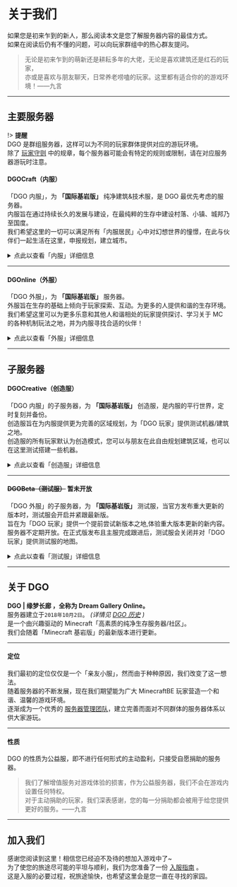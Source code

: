 <!-- notice/about -->

# 关于我们

如果您是初来乍到的新人，那么阅读本文是您了解服务器内容的最佳方式。<br/>
如果在阅读后仍有不懂的问题，可以向玩家群组中的热心群友提问。

> 无论是初来乍到的萌新还是耕耘多年的大佬，无论是喜欢建筑还是红石的玩家，<br/>
> 亦或是喜欢与朋友聊天，日常养老唠嗑的玩家。这里都有适合你的的游戏环境！——九言

---

## 主要服务器

!> **提醒** <br/>
DGO 是群组服务器，这样可以为不同的玩家群体提供对应的游玩环境。<br/>
除了 [玩家守则](notice/rules) 中的规章，每个服务器可能会有特定的规则或限制，请在对应服务器游玩时注意。

#### DGOCraft（内服）

「DGO 内服」，为 **「国际基岩版」** 纯净建筑&技术服，是 DGO 最优先考虑的服务器。<br/>
内服旨在通过持续长久的发展与建设，在最纯粹的生存中建设村落、小镇、城邦乃至国度。<br/>
我们希望这里的一切可以满足所有「内服居民」心中对幻想世界的憧憬，在此与伙伴们一起生活在这里，申报规划，建立城市。

<details>
<summary>点此以查看「内服」详细信息</summary>

**可游玩玩家** <br/>
内服成员

**服务器版本** <br/>
`基岩版 1.16.40.02`

**服务器 IP/端口** <br/>
可以在`【DGO内服群】`@Q 群管家 了解更多。

**世界设置** <br/>
死亡掉落 / 生物破坏 / 火焰蔓延 / TNT 爆炸 / 开启坐标

**加入「内服」的方式** <br/>
「内服审核」：满足条件的正式成员，可通过此方式进入内服。 _(详情见 [外服转内服成员](notice/join?id=外服转内服成员) )_ <br/>
「邀请」：满足条件的内服成员可邀请满足条件的玩家。 _(详情见 [邀请流程](notice/join?id=方式二：邀请流程) )_

查询更多信息 → [DGOCraft](DGOCraft/3rd)

</details>

---

#### DGOnline（外服）

「DGO 外服」，为 **「国际基岩版」** 服务器。<br/>
外服旨在生存的基础上倾向于玩家探索、互动。为更多的人提供和谐的生存环境。<br/>
我们希望这里可以为更多乐意和其他人和谐相处的玩家提供探讨、学习关于 MC 的各种机制玩法之地，并为内服寻找合适的伙伴！

<details>
<summary>点此以查看「外服」详细信息</summary>

**可游玩玩家** <br/>
外服成员 或 内服成员

**服务器版本** <br/>
`基岩版 1.17.2.01`

**服务器 IP/端口** <br/>
可以在`【DGO外服群】`@Q 群管家 了解更多。

**世界设置** <br/>
死亡不掉落 / 生物破坏 / 火焰蔓延 / TNT 爆炸 / 开启坐标

**加入「外服」的方式**<br/>
「审核」：任何人可在开放审核的时间内申请，通过此方法进入外服。 _(详情见 [审核流程](/notice/join?id=方式一：审核流程) )_ <br/>
「邀请」：满足条件的外服成员可邀请满足条件的玩家。 _(详情见 [邀请流程](notice/join?id=方式二：邀请流程) )_

查询更多信息 → [DGOWorld](DGOWorld/3rd)

</details>

---

## 子服务器

#### DGOCreative（创造服）

「DGO 内服」的子服务器，为 **「国际基岩版」** 创造服，是内服的平行世界，定时复刻并备份。<br/>
创造服旨在为内服提供更为完善的区域规划，为「DGO 玩家」提供测试机器/建筑之地。<br/>
创造服的所有玩家默认为创造模式，您可以与朋友在此自由规划建筑区域，也可以在这里测试搭建一些机器。

<details>
<summary>点此以查看「创造服」详细信息</summary>

**可游玩玩家** <br/>
内服成员

**服务器 IP/端口** <br/>
可以在`【DGO内服群】`@Q 群管家 了解更多。

**世界设置** <br/>
死亡掉落 / 生物破坏 / 火焰蔓延 / TNT 爆炸 / 开启坐标

</details>

---

#### ~~DGOBeta（测试服）~~ 暂未开放

「DGO 外服」的子服务器，为 **「国际基岩版」** 测试服，当官方发布重大更新的版本时，测试服会开启并紧跟最新版。<br/>
旨在为「DGO 玩家」提供一个提前尝试新版本之地,体验重大版本更新的新内容。<br/>
服务器不定期开放。在正式版发布且主服完成跟进后，测试服会关闭并对「DGO 玩家」提供测试服的地图。

<details>
<summary>点此以查看「测试服」详细信息</summary>

**可游玩玩家** <br/>
外服成员 或 内服成员

**服务器 IP/端口** <br/>
可以在`【DGO外服群】`@Q 群管家 了解更多。

**世界设置** <br/>
死亡掉落 / 生物破坏 / 火焰蔓延 / TNT 爆炸 / 开启坐标

</details>

---

## 关于 DGO

**DGO | 缘梦长廊 ，全称为 Dream Gallery Online。** <br/>
服务器建立于`2018年10月2日`。 _(详情见 [DGO 历史](information/DGOHistory) )_ <br/>
是一个由兴趣驱动的 Minecraft「高素质的纯净生存服务器/社区」。<br/>
我们会随着「Minecraft 基岩版」的最新版本进行更新。

---

#### 定位

我们最初的定位仅仅是一个「亲友小服」，然而由于种种原因，我们改变了这一想法。<br/>
随着服务器的不断发展，现在我们期望能为广大 MinecraftBE 玩家营造一个和谐、温馨的游戏环境。<br/>
逐渐成为一个优秀的 [服务器管理团队](other/contact?id=管理团队)，建立完善而面对不同群体的服务器体系以供大家游玩。

---

#### 性质

DGO 的性质为公益服，即不进行任何形式的主动盈利，只接受自愿捐助的服务器。

> 我们了解增值服务对游戏体验的损害，作为公益服务器，我们不会在游戏内设置任何特权。<br/>
> 对于主动捐助的玩家，我们深表感谢，您的每一分捐助都会被用于给您提供更好的服务。——九言

---

## 加入我们

感谢您阅读到这里！相信您已经迫不及待的想加入游戏中了~ <br/>
为了使您的旅途尽可能的平坦与顺利，我们为您准备了一份 [入服指南](notice/join) 。<br/>
这是入服的必要过程，祝旅途愉快，也希望这里会是您一直在寻找的家园。
